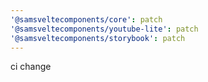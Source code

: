 ```yaml
---
'@samsveltecomponents/core': patch
'@samsveltecomponents/youtube-lite': patch
'@samsveltecomponents/storybook': patch
---
```


ci change
